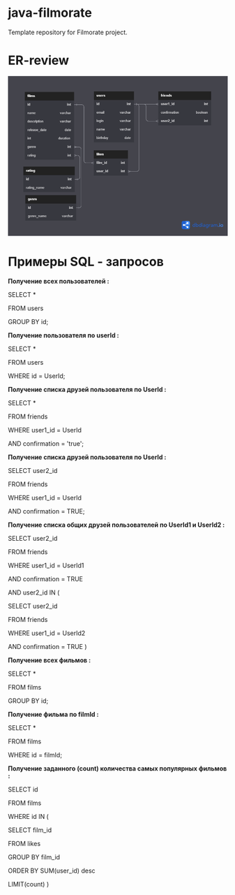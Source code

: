 # java-filmorate
Template repository for Filmorate project.

# ER-review

![This is an image](https://github.com/YakovMorkovkin/java-filmorate/blob/main/Filmorate.png)

# Примеры SQL - запросов

**Получение всех пользователей :**

SELECT *
       
FROM users 

GROUP BY id;

**Получение пользователя по userId :**

SELECT *
       
FROM users 

WHERE id = UserId;

**Получение списка друзей пользователя по UserId :**

SELECT *
       
FROM friends

WHERE user1_id = UserId

AND confirmation = 'true';

**Получение списка друзей пользователя по UserId :**

SELECT user2_id
       
FROM friends

WHERE user1_id = UserId

AND confirmation = TRUE;

**Получение списка общих друзей пользователей по UserId1 и UserId2 :**

SELECT user2_id
       
FROM friends

WHERE user1_id = UserId1

AND confirmation = TRUE

AND user2_id IN (

SELECT user2_id
       
FROM friends

WHERE user1_id = UserId2

AND confirmation = TRUE
)

**Получение всех фильмов :**

SELECT *
       
FROM films 

GROUP BY id;

**Получение фильма по filmId :**

SELECT *
       
FROM films

WHERE id = filmId;

**Получение заданного (count) количества самых популярных фильмов :**

SELECT id
       
FROM films

WHERE id IN (

SELECT film_id

FROM likes

GROUP BY film_id

ORDER BY SUM(user_id) desc

LIMIT(count)
)


